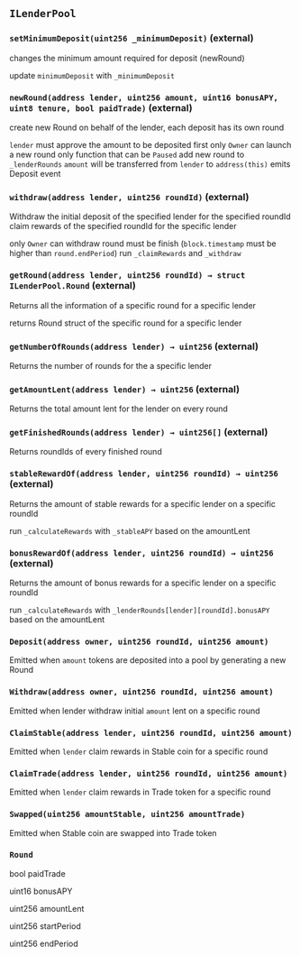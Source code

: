 ## `ILenderPool`

### `setMinimumDeposit(uint256 _minimumDeposit)` (external)

changes the minimum amount required for deposit (newRound)

update `minimumDeposit` with `_minimumDeposit`

### `newRound(address lender, uint256 amount, uint16 bonusAPY, uint8 tenure, bool paidTrade)` (external)

create new Round on behalf of the lender, each deposit has its own round

`lender` must approve the amount to be deposited first
only `Owner` can launch a new round
only function that can be `Paused`
add new round to `_lenderRounds`
`amount` will be transferred from `lender` to `address(this)`
emits Deposit event

### `withdraw(address lender, uint256 roundId)` (external)

Withdraw the initial deposit of the specified lender for the specified roundId
claim rewards of the specified roundId for the specific lender

only `Owner` can withdraw
round must be finish (`block.timestamp` must be higher than `round.endPeriod`)
run `_claimRewards` and `_withdraw`

### `getRound(address lender, uint256 roundId) → struct ILenderPool.Round` (external)

Returns all the information of a specific round for a specific lender

returns Round struct of the specific round for a specific lender

### `getNumberOfRounds(address lender) → uint256` (external)

Returns the number of rounds for the a specific lender

### `getAmountLent(address lender) → uint256` (external)

Returns the total amount lent for the lender on every round

### `getFinishedRounds(address lender) → uint256[]` (external)

Returns roundIds of every finished round

### `stableRewardOf(address lender, uint256 roundId) → uint256` (external)

Returns the amount of stable rewards for a specific lender on a specific roundId

run `_calculateRewards` with `_stableAPY` based on the amountLent

### `bonusRewardOf(address lender, uint256 roundId) → uint256` (external)

Returns the amount of bonus rewards for a specific lender on a specific roundId

run `_calculateRewards` with `_lenderRounds[lender][roundId].bonusAPY` based on the amountLent

### `Deposit(address owner, uint256 roundId, uint256 amount)`

Emitted when `amount` tokens are deposited into a pool by generating a new Round

### `Withdraw(address owner, uint256 roundId, uint256 amount)`

Emitted when lender withdraw initial `amount` lent on a specific round

### `ClaimStable(address lender, uint256 roundId, uint256 amount)`

Emitted when `lender` claim rewards in Stable coin for a specific round

### `ClaimTrade(address lender, uint256 roundId, uint256 amount)`

Emitted when `lender` claim rewards in Trade token for a specific round

### `Swapped(uint256 amountStable, uint256 amountTrade)`

Emitted when Stable coin are swapped into Trade token

### `Round`

bool paidTrade

uint16 bonusAPY

uint256 amountLent

uint256 startPeriod

uint256 endPeriod
